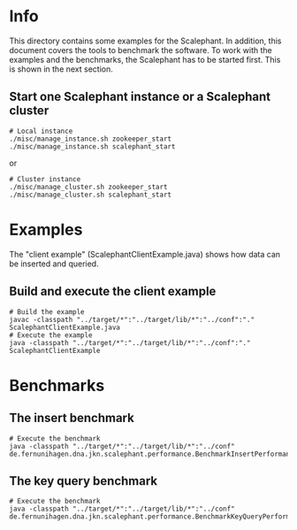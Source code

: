 # Info
This directory contains some examples for the Scalephant. In addition, this document covers the tools to benchmark the software. To work with the examples and the benchmarks, the Scalephant has to be started first. This is shown in the next section.

## Start one Scalephant instance or a Scalephant cluster

    # Local instance
    ./misc/manage_instance.sh zookeeper_start
    ./misc/manage_instance.sh scalephant_start
    
or
    
    # Cluster instance
    ./misc/manage_cluster.sh zookeeper_start
    ./misc/manage_cluster.sh scalephant_start

# Examples
The "client example" (ScalephantClientExample.java) shows how data can be inserted and queried.

## Build and execute the client example

	# Build the example
	javac -classpath "../target/*":"../target/lib/*":"../conf":"." ScalephantClientExample.java
	# Execute the example
	java -classpath "../target/*":"../target/lib/*":"../conf":"." ScalephantClientExample
	
# Benchmarks

## The insert benchmark
	
	# Execute the benchmark
	java -classpath "../target/*":"../target/lib/*":"../conf" de.fernunihagen.dna.jkn.scalephant.performance.BenchmarkInsertPerformance
	
## The key query benchmark

	# Execute the benchmark
	java -classpath "../target/*":"../target/lib/*":"../conf" de.fernunihagen.dna.jkn.scalephant.performance.BenchmarkKeyQueryPerformance
	
